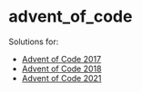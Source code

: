 # advent_of_code

Solutions for:
* [Advent of Code 2017](https://adventofcode.com/2017)
* [Advent of Code 2018](https://adventofcode.com/2018)
* [Advent of Code 2021](https://adventofcode.com/2021)
